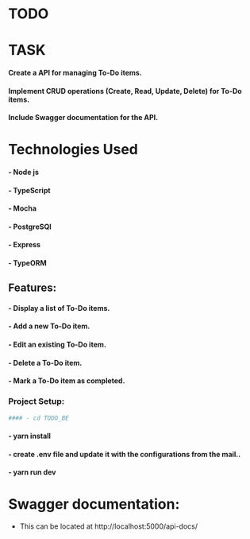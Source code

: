 # TODO

# TASK
#### Create a API for managing To-Do items.
#### Implement CRUD operations (Create, Read, Update, Delete) for To-Do items.
#### Include Swagger documentation for the API. 

# Technologies Used
#### - Node js
#### - TypeScript
#### - Mocha
#### - PostgreSQl
#### - Express
#### - TypeORM


## Features:
#### - Display a list of To-Do items.
#### - Add a new To-Do item.
#### - Edit an existing To-Do item.
#### - Delete a To-Do item.
#### - Mark a To-Do item as completed.


### Project Setup:
```bash git clone git@github.com:Codehouze/TODO_BE.git
#### - cd TODO_BE
```
#### - yarn install
#### - create .env file and update it with the configurations from the mail..
#### - yarn run dev

# Swagger documentation:
- This can be located at http://localhost:5000/api-docs/
